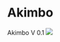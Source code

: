 # Akimbo
Akimbo V 0.1
[![](https://jitpack.io/v/termux/termux-app.svg)](https://jitpack.io/#termux/termux-app)
